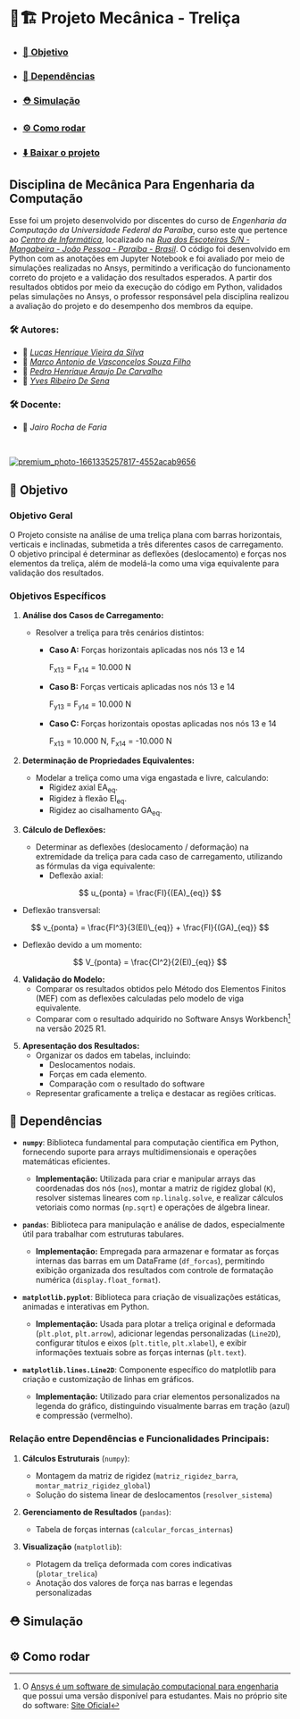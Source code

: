 # :triangular_ruler::building_construction: Projeto Mecânica - Treliça

- ### [:dart: Objetivo](#dart-objetivo-1)
- ### [:snake: Dependências](#snake-dependências-1)
- ### [:rescue_worker_helmet: Simulação](#rescue_worker_helmet-simulação-1)
- ### [:gear: Como rodar](#gear-como-rodar-1)
- ### [:arrow_down: Baixar o projeto](https://github.com/hvslucas/Projeto-Mecanica/archive/refs/heads/main.zip)

## Disciplina de Mecânica Para Engenharia da Computação

Esse foi um projeto desenvolvido por discentes do curso de *Engenharia da Computação da Universidade Federal da Paraíba*, curso este que pertence ao *[Centro de Informática](http://ci.ufpb.br/)*, localizado na *[Rua dos Escoteiros S/N - Mangabeira - João Pessoa - Paraíba - Brasil](https://g.co/kgs/xobLzCE)*. O código foi desenvolvido em Python com as anotações em Jupyter Notebook e foi avaliado por meio de simulações realizadas no Ansys, permitindo a verificação do funcionamento correto do projeto e a validação dos resultados esperados. A partir dos resultados obtidos por meio da execução do código em Python, validados pelas simulações no Ansys, o professor responsável pela disciplina realizou a avaliação do projeto e do desempenho dos membros da equipe.

### :hammer_and_wrench: Autores:
-  :link:  *[Lucas Henrique Vieira da Silva](https://github.com/hvslucas)*
-  :link:  *[Marco Antonio de Vasconcelos Souza Filho](https://github.com/MarcoFilho1)*
-  :link:  *[Pedro Henrique Araujo De Carvalho](https://github.com/pedroarawj)*
-  :link:  *[Yves Ribeiro De Sena](https://github.com/Yvesena)*

###  :hammer_and_wrench: Docente:

-  :link: *Jairo Rocha de Faria*
<br>

[![premium_photo-1661335257817-4552acab9656](https://github.com/user-attachments/assets/395eddb2-4588-47d2-990c-d02d8dc7aa94)](#triangular_rulerbuilding_construction-projeto-mecânica---treliça)

## :dart: Objetivo

### Objetivo Geral
O Projeto consiste na análise de uma treliça plana com barras horizontais, verticais e inclinadas, submetida a três diferentes casos de carregamento. O objetivo principal é determinar as deflexões (deslocamento) e forças nos elementos da treliça, além de modelá-la como uma viga equivalente para validação dos resultados.

### Objetivos Específicos

1. **Análise dos Casos de Carregamento:**
   - Resolver a treliça para três cenários distintos:
     - **Caso A:** Forças horizontais aplicadas nos nós 13 e 14
     
       F<sub>x13</sub> = F<sub>x14</sub> = 10.000 N

     - **Caso B:** Forças verticais aplicadas nos nós 13 e 14 
     
       F<sub>y13</sub> = F<sub>y14</sub> = 10.000 N

     - **Caso C:** Forças horizontais opostas aplicadas nos nós 13 e 14 
     
       F<sub>x13</sub> = 10.000 N, F<sub>x14</sub> = -10.000 N

2. **Determinação de Propriedades Equivalentes:**
   - Modelar a treliça como uma viga engastada e livre, calculando:
     - Rigidez axial EA<sub>eq</sub>.
     - Rigidez à flexão EI<sub>eq</sub>.
     - Rigidez ao cisalhamento GA<sub>eq</sub>.

3. **Cálculo de Deflexões:**
   - Determinar as deflexões (deslocamento / deformação) na extremidade da treliça para cada caso de carregamento, utilizando as fórmulas da viga equivalente:
     - Deflexão axial: 

$$ u_{ponta} = \frac{FI}{(EA)_{eq}} $$

   - Deflexão transversal: 

$$ v_{ponta} = \frac{FI^3}{3(EI)\_{eq}} + \frac{FI}{(GA)_{eq}} $$

   - Deflexão devido a um momento:
     
$$ V_{ponta} = \frac{Cl^2}{2(EI)_{eq}} $$

4. **Validação do Modelo:**
   - Comparar os resultados obtidos pelo Método dos Elementos Finitos (MEF) com as deflexões calculadas pelo modelo de viga equivalente.
   - Comparar com o resultado adquirido no Software Ansys Workbench[^1] na versão 2025 R1.

[^1]: O [Ansys é um software de simulação computacional para engenharia](https://razor.com.br/blog/engenharia-e-fabricacao/tudo-sobre-o-ansys/) que possui uma versão disponível para estudantes. Mais no próprio site do software: [Site Oficial](https://www.ansys.com/)

5. **Apresentação dos Resultados:**
   - Organizar os dados em tabelas, incluindo:
     - Deslocamentos nodais.
     - Forças em cada elemento.
     - Comparação com o resultado do software
   - Representar graficamente a treliça e destacar as regiões críticas.

## :snake: Dependências

- **`numpy`**: Biblioteca fundamental para computação científica em Python, fornecendo suporte para arrays multidimensionais e operações matemáticas eficientes.
  - **Implementação:** Utilizada para criar e manipular arrays das coordenadas dos nós (`nos`), montar a matriz de rigidez global (`K`), resolver sistemas lineares com `np.linalg.solve`, e realizar cálculos vetoriais como normas (`np.sqrt`) e operações de álgebra linear.

- **`pandas`**: Biblioteca para manipulação e análise de dados, especialmente útil para trabalhar com estruturas tabulares.
  - **Implementação:** Empregada para armazenar e formatar as forças internas das barras em um DataFrame (`df_forcas`), permitindo exibição organizada dos resultados com controle de formatação numérica (`display.float_format`).

- **`matplotlib.pyplot`**: Biblioteca para criação de visualizações estáticas, animadas e interativas em Python.
  - **Implementação:** Usada para plotar a treliça original e deformada (`plt.plot`, `plt.arrow`), adicionar legendas personalizadas (`Line2D`), configurar títulos e eixos (`plt.title`, `plt.xlabel`), e exibir informações textuais sobre as forças internas (`plt.text`).

- **`matplotlib.lines.Line2D`**: Componente específico do matplotlib para criação e customização de linhas em gráficos.
  - **Implementação:** Utilizado para criar elementos personalizados na legenda do gráfico, distinguindo visualmente barras em tração (azul) e compressão (vermelho).

### Relação entre Dependências e Funcionalidades Principais:
1. **Cálculos Estruturais** (`numpy`):
   - Montagem da matriz de rigidez (`matriz_rigidez_barra`, `montar_matriz_rigidez_global`)
   - Solução do sistema linear de deslocamentos (`resolver_sistema`)

2. **Gerenciamento de Resultados** (`pandas`):
   - Tabela de forças internas (`calcular_forcas_internas`)

3. **Visualização** (`matplotlib`):
   - Plotagem da treliça deformada com cores indicativas (`plotar_trelica`)
   - Anotação dos valores de força nas barras e legendas personalizadas

## :rescue_worker_helmet: Simulação

## :gear: Como rodar




